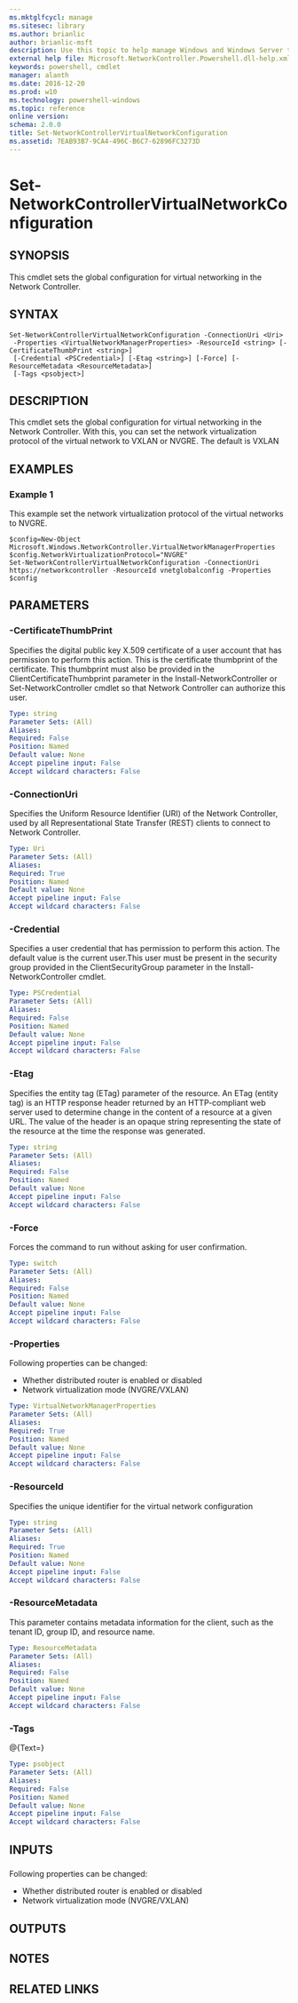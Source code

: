 ```yaml
---
ms.mktglfcycl: manage
ms.sitesec: library
ms.author: brianlic
author: brianlic-msft
description: Use this topic to help manage Windows and Windows Server technologies with Windows PowerShell.
external help file: Microsoft.NetworkController.Powershell.dll-help.xml
keywords: powershell, cmdlet
manager: alanth
ms.date: 2016-12-20
ms.prod: w10
ms.technology: powershell-windows
ms.topic: reference
online version: 
schema: 2.0.0
title: Set-NetworkControllerVirtualNetworkConfiguration
ms.assetid: 7EAB93B7-9CA4-496C-B6C7-62896FC3273D
---
```


# Set-NetworkControllerVirtualNetworkConfiguration

## SYNOPSIS

This cmdlet sets the global configuration for virtual networking in the Network Controller.

## SYNTAX

```
Set-NetworkControllerVirtualNetworkConfiguration -ConnectionUri <Uri>
 -Properties <VirtualNetworkManagerProperties> -ResourceId <string> [-CertificateThumbPrint <string>]
 [-Credential <PSCredential>] [-Etag <string>] [-Force] [-ResourceMetadata <ResourceMetadata>]
 [-Tags <psobject>]
```

## DESCRIPTION

This cmdlet sets the global configuration for virtual networking in the Network Controller.
With this, you can set the network virtualization protocol of the virtual network to VXLAN or NVGRE.
The default is VXLAN

## EXAMPLES

### Example 1

This example set the network virtualization protocol of the virtual networks to NVGRE.

```
$config=New-Object Microsoft.Windows.NetworkController.VirtualNetworkManagerProperties
$config.NetworkVirtualizationProtocol="NVGRE"
Set-NetworkControllerVirtualNetworkConfiguration -ConnectionUri https://networkcontroller -ResourceId vnetglobalconfig -Properties $config
```


## PARAMETERS

### -CertificateThumbPrint

Specifies the digital public key X.509 certificate of a user account that has permission to perform this action.
This is the certificate thumbprint of the certificate.
This thumbprint must also be provided in the ClientCertificateThumbprint parameter in the Install-NetworkController or Set-NetworkController cmdlet so that Network Controller can authorize this user.

```yaml
Type: string
Parameter Sets: (All)
Aliases: 
Required: False
Position: Named
Default value: None
Accept pipeline input: False
Accept wildcard characters: False
```

### -ConnectionUri

Specifies the Uniform Resource Identifier (URI) of the Network Controller, used by all Representational State Transfer (REST) clients to connect to Network Controller.

```yaml
Type: Uri
Parameter Sets: (All)
Aliases: 
Required: True
Position: Named
Default value: None
Accept pipeline input: False
Accept wildcard characters: False
```

### -Credential

Specifies a user credential that has permission to perform this action.
The default value is the current user.This user must be present in the security group provided in the ClientSecurityGroup parameter in the Install-NetworkController cmdlet.

```yaml
Type: PSCredential
Parameter Sets: (All)
Aliases: 
Required: False
Position: Named
Default value: None
Accept pipeline input: False
Accept wildcard characters: False
```

### -Etag

Specifies the entity tag (ETag) parameter of the resource.
An ETag (entity tag) is an HTTP response header returned by an HTTP-compliant web server used to determine change in the content of a resource at a given URL.
The value of the header is an opaque string representing the state of the resource at the time the response was generated.

```yaml
Type: string
Parameter Sets: (All)
Aliases: 
Required: False
Position: Named
Default value: None
Accept pipeline input: False
Accept wildcard characters: False
```

### -Force

Forces the command to run without asking for user confirmation.

```yaml
Type: switch
Parameter Sets: (All)
Aliases: 
Required: False
Position: Named
Default value: None
Accept pipeline input: False
Accept wildcard characters: False
```

### -Properties

Following properties can be changed:

- Whether distributed router is enabled or disabled
- Network virtualization mode (NVGRE/VXLAN)

```yaml
Type: VirtualNetworkManagerProperties
Parameter Sets: (All)
Aliases: 
Required: True
Position: Named
Default value: None
Accept pipeline input: False
Accept wildcard characters: False
```

### -ResourceId

Specifies the unique identifier for the virtual network configuration

```yaml
Type: string
Parameter Sets: (All)
Aliases: 
Required: True
Position: Named
Default value: None
Accept pipeline input: False
Accept wildcard characters: False
```

### -ResourceMetadata

This parameter contains metadata information for the client, such as the tenant ID, group ID, and resource name.

```yaml
Type: ResourceMetadata
Parameter Sets: (All)
Aliases: 
Required: False
Position: Named
Default value: None
Accept pipeline input: False
Accept wildcard characters: False
```

### -Tags
@{Text=}

```yaml
Type: psobject
Parameter Sets: (All)
Aliases: 
Required: False
Position: Named
Default value: None
Accept pipeline input: False
Accept wildcard characters: False
```

## INPUTS

### 
Following properties can be changed:

- Whether distributed router is enabled or disabled
- Network virtualization mode (NVGRE/VXLAN)

## OUTPUTS

## NOTES

## RELATED LINKS

